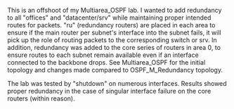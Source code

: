 This is an offshoot of my Multiarea_OSPF lab. I wanted to add redundancy to all "offices" and "datacenter/srv" while maintaining proper intended routes for packets. "ru" (redundancy routers) are placed in each area to ensure if the main router per subnet's interface into the subnet fails, it will pick up the role of routing packets to the corresponding switch or srv. In addition, redundancy was added to the core series of routers in area 0, to ensure routes to each subnet remain available even if an interface connected to the backbone drops. See Multiarea_OSPF for the initial topology and changes made compared to OSPF_M_Redundancy topology. 

The lab was tested by "shutdown" on numerous interfaces. Results showed proper redundancy in the case of singular interface failure on the core routers (within reason). 
